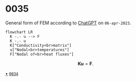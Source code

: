 # 0035
General form of FEM according to [ChatGPT](https://chat.openai.com/) on `06-apr-2023`.

```mermaid
flowchart LR
  K -.- u --> F
  K -.- u
  K["Conductivity<br>matrix"]
  u["Nodal<br>temperatures"]
  F["Nodal of<br>heat fluxes"]
```

$$\tag{1}
\mathbf{K} \mathbf{u} = \mathbf{F}.
$$


[&bull;](README.md)
[`0034`](../00/34.md)
